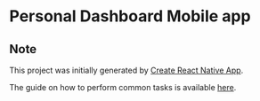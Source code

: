 
# Personal Dashboard Mobile app

## Note

This project was initially generated by [Create React Native App](https://github.com/react-community/create-react-native-app).

The guide on how to perform common tasks is available [here](https://github.com/react-community/create-react-native-app/blob/master/react-native-scripts/template/README.md).
